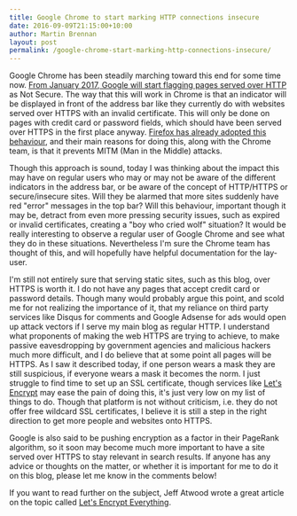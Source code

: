 ```yaml
---
title: Google Chrome to start marking HTTP connections insecure
date: 2016-09-09T21:15:00+10:00
author: Martin Brennan
layout: post
permalink: /google-chrome-start-marking-http-connections-insecure/
---
```


Google Chrome has been steadily marching toward this end for some time now. [From January 2017, Google will start flagging pages served over HTTP](http://www.totalitech.com/2016/09/08/google-chrome-start-marking-http-connections-insecure/) as Not Secure. The way that this will work in Chrome is that an indicator will be displayed in front of the address bar like they currently do with websites served over HTTPS with an invalid certificate. This will only be done on pages with credit card or password fields, which should have been served over HTTPS in the first place anyway. [Firefox has already adopted this behaviour](https://blog.mozilla.org/tanvi/2016/01/28/no-more-passwords-over-http-please/), and their main reasons for doing this, along with the Chrome team, is that it prevents MITM (Man in the Middle) attacks.

Though this approach is sound, today I was thinking about the impact this may have on regular users who may or may not be aware of the different indicators in the address bar, or be aware of the concept of HTTP/HTTPS or secure/insecure sites. Will they be alarmed that more sites suddenly have red "error" messages in the top bar? Will this behaviour, important though it may be, detract from even more pressing security issues, such as expired or invalid certificates, creating a "boy who cried wolf" situation? It would be really interesting to observe a regular user of Google Chrome and see what they do in these situations. Nevertheless I'm sure the Chrome team has thought of this, and will hopefully have helpful documentation for the lay-user.

I'm still not entirely sure that serving static sites, such as this blog, over HTTPS is worth it. I do not have any pages that accept credit card or password details. Though many would probably argue this point, and scold me for not realizing the importance of it, that my reliance on third party services like Disqus for comments and Google Adsense for ads would open up attack vectors if I serve my main blog as regular HTTP. I understand what proponents of making the web HTTPS are trying to achieve, to make passive eavesdropping by government agencies and malicious hackers much more difficult, and I do believe that at some point all pages will be HTTPS. As I saw it described today, if one person wears a mask they are still suspicious, if everyone wears a mask it becomes the norm. I just struggle to find time to set up an SSL certificate, though services like [Let's Encrypt](https://letsencrypt.org/) may ease the pain of doing this, it's just very low on my list of things to do. Though that platform is not without criticism, i.e. they do not offer free wildcard SSL certificates, I believe it is still a step in the right direction to get more people and websites onto HTTPS.

Google is also said to be pushing encryption as a factor in their PageRank algorithm, so it soon may become much more important to have a site served over HTTPS to stay relevant in search results. If anyone has any advice or thoughts on the matter, or whether it is important for me to do it on this blog, please let me know in the comments below!

If you want to read further on the subject, Jeff Atwood wrote a great article on the topic called [Let's Encrypt Everything](https://blog.codinghorror.com/lets-encrypt-everything/).

